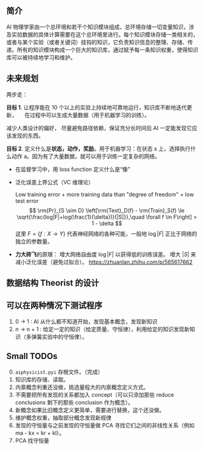 ## 简介
AI 物理学家由一个总环境和若干个知识模块组成，总环境存储一切变量知识，涉及实验数据的具体计算需要在这个总环境里进行。每个知识模块存储一类相关的，或者与某个实验（或者关键词）挂钩的知识，它负责知识信息的整理、存储、传递。所有的知识模块构成一个巨大的知识库，通过赋予每一条知识权重，使得知识库可以被持续地学习和维护。

## 未来规划

两步走：

**目标 1**. 让程序能在 10 个以上的实验上持续地可靠地运行，知识库不断地迭代更新，
    <!-- 给所有概念添加权重，用机器学习的方法在学习过程中调整权重，进行持续地学习。 -->
在过程中可以生成大量数据（用于机器学习的训练）。

减少人类设计的偏好，
尽量避免路径依赖，保证充分长时间后 AI 一定能发现它应该发现的东西。

**目标 2**. 定义什么是**状态，动作，奖励**。用于机器学习：在状态 s 上，选择执行什么动作 a。因为有了大量数据，就可以用于训练一定复杂的网络。

- 在监督学习中，用 loss function 定义什么是“像”
- 泛化误差上界公式（VC 维理论）

    Low training error + 
    more training data than "degree of freedom" 
    = low test error
    $$
    \rm{Pr}_{S \sim D} \left[\rm{Test}_D(f) - \rm{Train}_S(f) \le 
    \sqrt{\frac{log|F|+log(\frac{1}{\delta})}{|S|}},\quad \forall f \in F\right] > 1 - \delta
    $$
    这里 $F = \{ f : X \to Y\}$ 代表神经网络的各种可能，一般地 $\log|F|$ 正比于网络的独立的参数量。

- **力大砖飞**的原理：
    增大网络自由度 $\log|F|$ 以获得低的训练误差。 
    增大 $|S|$ 来减小泛化误差（避免过拟合）。
https://zhuanlan.zhihu.com/p/565617662


## 数据结构 Theorist 的设计



## 可以在两种情况下测试程序
1.  0 -> 1 : AI 从什么都不知道开始，发现基本概念，发现新知识
2.  n -> n + 1 : 给定一定的知识（给定质量、守恒律），利用给定的知识发现新知识（多弹簧实验中的守恒律）。

## Small TODOs
0. `aiphysicist.pyi` 存根文件。（完成）
1. 知识库的存储、读取。
2. 内禀概念判重还没做，挑选量程大的内禀概念定义方式。
3. 不需要把所有发现的关系都加入 concept（可以只添加那些 reduce conclusions 剩下的那些 conclusion 作为概念）。
4. 新概念如果比旧概念定义更简单，需要进行替换，这个还没做。
5. 维护概念权重，抽取部分概念发现新规律
6. 发现的守恒量与之前发现的守恒量做 PCA 寻找它们之间的非线性关系（例如 ma - kx = kr + kl）。
7. PCA 找守恒量
